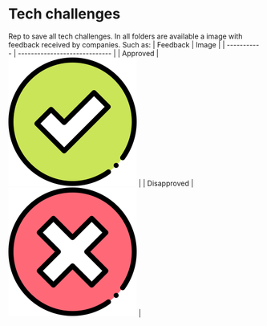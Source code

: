 # Tech challenges

Rep to save all tech challenges.
In all folders are available a image with feedback received by companies. Such as:
| Feedback    | Image                           |
| ----------- | ----------------------------- |
| Approved    | ![](https://github.com/allsou/ProcessosSeletivos/blob/master/assets/check-mark.png)     |
| Disapproved | ![](https://github.com/allsou/ProcessosSeletivos/blob/master/assets/cancel.png)     |
